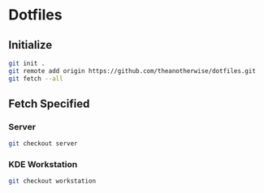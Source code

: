 # Dotfiles

## Initialize

```bash
git init .
git remote add origin https://github.com/theanotherwise/dotfiles.git
git fetch --all
```

## Fetch Specified 

### Server
```bash
git checkout server
```

### KDE Workstation
```bash
git checkout workstation
```
